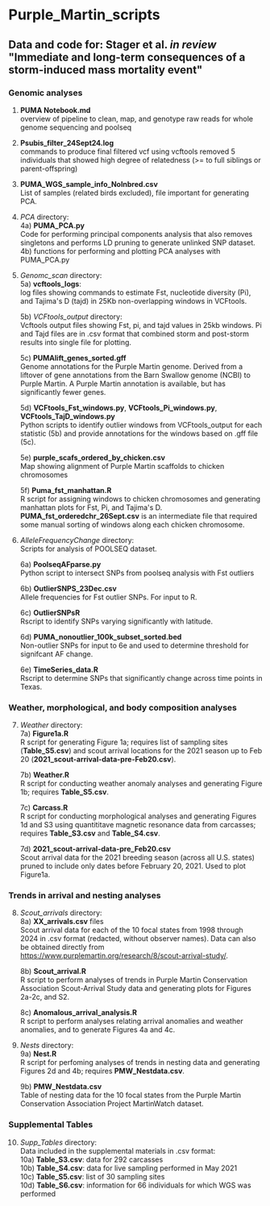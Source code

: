 # Purple_Martin_scripts

## Data and code for: Stager et al. _in review_ "Immediate and long-term consequences of a storm-induced mass mortality event"


### Genomic analyses
1) **PUMA Notebook.md** \
  overview of pipeline to clean, map, and genotype raw reads for whole genome sequencing and poolseq

2) **Psubis_filter_24Sept24.log** \
  commands to produce final filtered vcf using vcftools 
  removed 5 individuals that showed high degree of relatedness (>= to full siblings or parent-offspring)

3) **PUMA_WGS_sample_info_NoInbred.csv** \
   List of samples (related birds excluded), file important for generating PCA.

4) *PCA* directory: \
	4a) **PUMA_PCA.py** \
			Code for performing principal components analysis that also removes singletons 
			and performs LD pruning to generate unlinked SNP dataset. 
	4b) functions for performing and plotting PCA analyses with PUMA_PCA.py 
	
5) *Genomc_scan* directory: \
	5a) **vcftools_logs**: \
		log files showing commands to estimate Fst, nucleotide diversity (Pi), and Tajima's D (tajd)
		in 25Kb non-overlapping windows in VCFtools. 
	
	5b) *VCFtools_output* directory: \
		Vcftools output files showing Fst, pi, and tajd values in 25kb windows. Pi and Tajd
		files are in .csv format that combined storm and post-storm results into single file
		for plotting. 
		
	5c) **PUMAlift_genes_sorted.gff** \
		Genome annotations for the Purple Martin genome. Derived from a liftover of gene annotations
		from the Barn Swallow genome (NCBI) to Purple Martin. A Purple Martin annotation is available,
		but has significantly fewer genes. 
		
	5d) **VCFtools_Fst_windows.py**, **VCFtools_Pi_windows.py**, **VCFtools_TajD_windows.py** \
		Python scripts to identify outlier windows from VCFtools_output for each statistic (5b) and provide
		annotations for the windows based on .gff file (5c). 
		
	5e) **purple_scafs_ordered_by_chicken.csv** \
		Map showing alignment of Purple Martin scaffolds to chicken chromosomes 
	
	5f) **Puma_fst_manhattan.R** \
		R script for assigning windows to chicken chromosomes and generating manhattan plots
		for Fst, Pi, and Tajima's D. **PUMA_fst_orderedchr_26Sept.csv** is an intermediate file
		that required some manual sorting of windows along each chicken chromosome. 

6) *AlleleFrequencyChange* directory: \
	Scripts for analysis of POOLSEQ dataset. 
	
	6a) **PoolseqAFparse.py** \
		Python script to intersect SNPs from poolseq analysis with Fst outliers 
	
	6b) **OutlierSNPS_23Dec.csv** \
		Allele frequencies for Fst outlier SNPs. For input to R.
	
	6c) **OutlierSNPsR** \
		Rscript to identify SNPs varying significantly with latitude. 
	
	6d) **PUMA_nonoutlier_100k_subset_sorted.bed** \
		Non-outlier SNPs for input to 6e and used to determine threshold for signifcant
		AF change. 
	
	6e) **TimeSeries_data.R** \
		Rscript to determine SNPs that significantly change across time points in Texas. 


### Weather, morphological, and body composition analyses

7) *Weather* directory: \
   	7a) **Figure1a.R** \
  		R script for generating Figure 1a; requires list of sampling sites (**Table_S5.csv**) and scout arrival locations for the 2021 season up to Feb 20 (**2021_scout-arrival-data-pre-Feb20.csv**). 
   
	7b) **Weather.R** \
   		R script for conducting weather anomaly analyses and generating Figure 1b; requires **Table_S5.csv**.

	7c) **Carcass.R** \
    		R script for conducting morphological analyses and generating Figures 1d and S3 using quantititave magnetic resonance data from carcasses; requires **Table_S3.csv** and **Table_S4.csv**.

   	7d) **2021_scout-arrival-data-pre_Feb20.csv** \
   		Scout arrival data for the 2021 breeding season (across all U.S. states) pruned to include only dates before February 20, 2021. Used to plot Figure1a.

### Trends in arrival and nesting analyses

8) *Scout_arrivals* directory: \
	8a) **XX_arrivals.csv** files \
	Scout arrival data for each of the 10 focal states from 1998 through 2024 in .csv format (redacted, without observer names). Data can also be obtained directly from https://www.purplemartin.org/research/8/scout-arrival-study/.
	
	8b) **Scout_arrival.R** \
	R script to perform analyses of trends in Purple Martin Conservation Association Scout-Arrival Study data and generating plots for Figures 2a-2c, and S2.

	8c) **Anomalous_arrival_analysis.R** \
	R script to perform analyses relating arrival anomalies and weather anomalies, and to generate Figures 4a and 4c.

9) *Nests* directory: \
	9a) **Nest.R** \
	R script for perfoming analyses of trends in nesting data and generating Figures 2d and 4b; requires **PMW_Nestdata.csv**.

   	9b) **PMW_Nestdata.csv** \
	Table of nesting data for the 10 focal states from the Purple Martin Conservation Association Project MartinWatch dataset.

### Supplemental Tables
10) *Supp_Tables* directory: \
    Data included in the supplemental materials in .csv format: \
    	10a) **Table_S3.csv**: data for 292 carcasses \
    	10b) **Table_S4.csv**: data for live sampling performed in May 2021 \
    	10c) **Table_S5.csv**: list of 30 sampling sites \
    	10d) **Table_S6.csv**: information for 66 individuals for which WGS was performed

